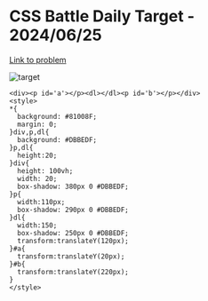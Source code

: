 # CSS Battle Daily Target - 2024/06/25

[Link to problem](https://cssbattle.dev/play/qKIRr3xZYc2T6RJLdmSy)

![target](https://firebasestorage.googleapis.com/v0/b/cssbattleapp.appspot.com/o/user%2Fummd3POvEDfFyeFvVdOMG3OOrwE2%2Ftargets%2Ftarget_N1QVAzZ.png?alt=media)

```
<div><p id='a'></p><dl></dl><p id='b'></p></div>
<style>
*{
  background: #81008F;
  margin: 0;
}div,p,dl{
  background: #DBBEDF;
}p,dl{
  height:20;
}div{
  height: 100vh;
  width: 20;
  box-shadow: 380px 0 #DBBEDF;
}p{
  width:110px;
  box-shadow: 290px 0 #DBBEDF;
}dl{
  width:150;
  box-shadow: 250px 0 #DBBEDF;
  transform:translateY(120px);
}#a{
  transform:translateY(20px);
}#b{
  transform:translateY(220px);
}
</style>

```